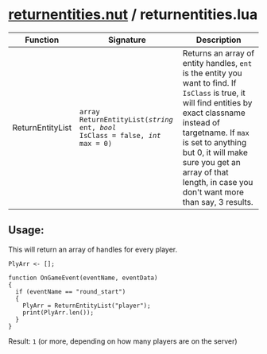 # [returnentities.nut](returnentities.nut) / returnentities.lua
| Function | Signature | Description
| ----------- | ----------- | ----------- | 
| ReturnEntityList | <pre><code>array ReturnEntityList(*string* ent, *bool* IsClass = false, *int* max = 0)</code></pre> | Returns an array of entity handles, `ent` is the entity you want to find. If `IsClass` is true, it will find entities by exact classname instead of targetname. If `max` is set to anything but 0, it will make sure you get an array of that length, in case you don't want more than say, 3 results.

## Usage:
This will return an array of handles for every player.
```
PlyArr <- [];

function OnGameEvent(eventName, eventData)
{
  if (eventName == "round_start")
  {
    PlyArr = ReturnEntityList("player");
    print(PlyArr.len());
  }
}
```
Result: `1` (or more, depending on how many players are on the server)
